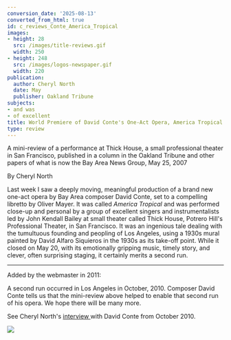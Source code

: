 ```yaml
---
conversion_date: '2025-08-13'
converted_from_html: true
id: c_reviews_Conte_America_Tropical
images:
- height: 28
  src: /images/title-reviews.gif
  width: 250
- height: 248
  src: /images/logos-newspaper.gif
  width: 220
publication:
  author: Cheryl North
  date: May
  publisher: Oakland Tribune
subjects:
- and was
- of excellent
title: World Premiere of David Conte's One-Act Opera, America Tropical
type: review
---
```



A mini-review of a performance at Thick House, a small professional theater in San Francisco, published in a column in the Oakland Tribune and other papers of what is now the Bay Area News Group, May 25, 2007

By Cheryl North

Last week I saw a deeply moving, meaningful production of a brand new one-act opera by Bay Area composer David Conte, set to a compelling libretto by Oliver Mayer. It was called *America Tropical* and was performed close-up and personal by a group of excellent singers and instrumentalists led by John Kendall Bailey at small theater called Thick House, Potrero Hill's Professional Theater, in San Francisco. It was an ingenious tale dealing with the tumultuous founding and peopling of Los Angeles, using a 1930s mural painted by David Alfaro Siquieros in the 1930s as its take-off point. While it closed on May 20, with its emotionally gripping music, timely story, and clever, often surprising staging, it certainly merits a second run.

****

Added by the webmaster in 2011:

A second run occurred in Los Angeles in October, 2010. Composer David Conte tells us that the mini-review above helped to enable that second run of his opera. We hope there will be many more.

See Cheryl North's [interview ](c_conte.htm)with David Conte from October 2010.

![](/images/logos-newspaper.gif)